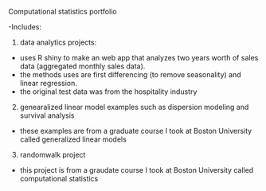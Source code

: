 Computational statistics portfolio

-Includes:


1) data analytics projects:
  - uses R shiny to make an web app that analyzes two years worth of sales data (aggregated monthly sales data).
  - the methods uses are first differencing (to remove seasonality) and linear regression.
  - the original test data was from the hospitality industry

2) genearalized linear model examples such as dispersion modeling and survival analysis
  - these examples are from a graduate course I took at Boston University called generalized linear models

3) randomwalk project
  - this project is from a graudate course I took at Boston University called computational statistics

